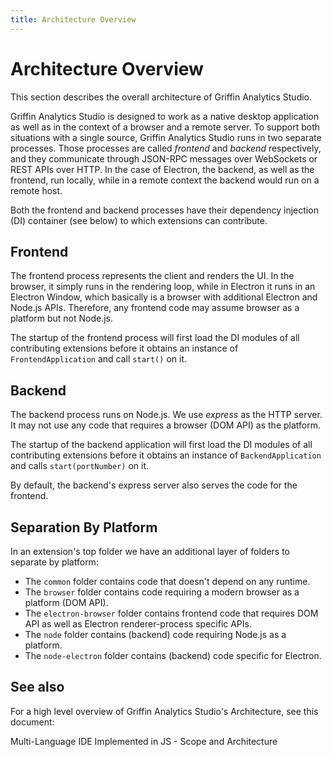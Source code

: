 ```yaml
---
title: Architecture Overview
---
```


# Architecture Overview

This section describes the overall architecture of Griffin Analytics Studio.

Griffin Analytics Studio is designed to work as a native desktop application as well as in the
context of a browser and a remote server. To support both situations with a
single source, Griffin Analytics Studio runs in two separate processes. Those processes are called
_frontend_ and _backend_ respectively, and they communicate through JSON-RPC
messages over WebSockets or REST APIs over HTTP. In the case of Electron, the
backend, as well as the frontend, run locally, while in a remote context the
backend would run on a remote host.

Both the frontend and backend processes have their dependency injection (DI)
container (see below) to which extensions can contribute.

## Frontend

The frontend process represents the client and renders the UI. In the browser,
it simply runs in the rendering loop, while in Electron it runs in an Electron
Window, which basically is a browser with additional Electron and Node.js APIs.
Therefore, any frontend code may assume browser as a platform but not Node.js.

The startup of the frontend process will first load the DI modules of all
contributing extensions before it obtains an instance of `FrontendApplication`
and call `start()` on it.

## Backend

The backend process runs on Node.js. We use _express_ as the HTTP server. It
may not use any code that requires a browser (DOM API) as the platform.

The startup of the backend application will first load the DI modules of all
contributing extensions before it obtains an instance of `BackendApplication`
and calls `start(portNumber)` on it.

By default, the backend's express server also serves the code for the frontend.

## Separation By Platform

In an extension's top folder we have an additional layer of folders to separate
by platform:

- The `common` folder contains code that doesn't depend on any runtime.
- The `browser` folder contains code requiring a modern browser as a platform
   (DOM API).
- The `electron-browser` folder contains frontend code that requires DOM API
   as well as Electron renderer-process specific APIs.
- The `node` folder contains (backend) code requiring Node.js as a platform.
- The `node-electron` folder contains (backend) code specific for Electron.

## See also

For a high level overview of Griffin Analytics Studio's Architecture, see this document:

Multi-Language IDE Implemented in JS - Scope and Architecture
